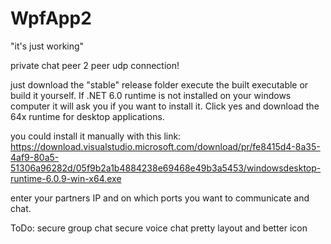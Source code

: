 # WpfApp2

"it's just working"

private chat peer 2 peer udp connection!

just download the "stable" release folder execute the built executable or build it yourself. If .NET 6.0 runtime is not installed on your windows 
computer it will ask you if you want to install it. Click yes and download the 64x runtime for desktop applications.

you could install it manually with this link: https://download.visualstudio.microsoft.com/download/pr/fe8415d4-8a35-4af9-80a5-51306a96282d/05f9b2a1b4884238e69468e49b3a5453/windowsdesktop-runtime-6.0.9-win-x64.exe

enter your partners IP and on which ports you want to communicate and chat.

ToDo:
  secure group chat
  secure voice chat
  pretty layout and better icon
